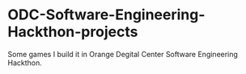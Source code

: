 # ODC-Software-Engineering-Hackthon-projects
Some games I build it in Orange Degital Center Software Engineering Hackthon.
